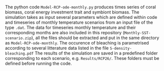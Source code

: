 The python code `Model-RCP-ode-monthly.py` produces times series of coral biomass, coral energy investment trait and symbiont biomass. 
The simulation takes as input several parameters which are defined within code and timeseries of monthly temperature scenarios from an input file of the type `.dat`.
The data for timeseries monthly temperature and their corresponding months are also included in this repository (`Monthly-SST-scenario.zip`), all the files should be extracted and put in the same directory as `Model-RCP-ode-monthly`. 
The occurence of bleaching is parametrised according to several litterature data listed in the file `S-density-bleaching.pdf` 
The results of the simulation are saved in a predefined folder corresponding to each scenario, e.g. `Results/RCP26/`. 
These folders must be defined before running the code. 
